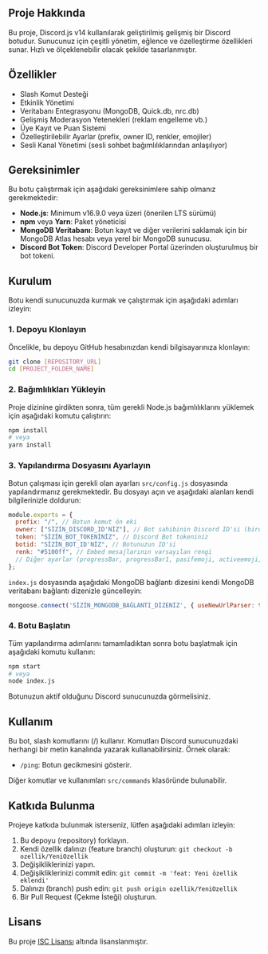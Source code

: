 ## Proje Hakkında

Bu proje, Discord.js v14 kullanılarak geliştirilmiş gelişmiş bir Discord botudur. Sunucunuz için çeşitli yönetim, eğlence ve özelleştirme özellikleri sunar. Hızlı ve ölçeklenebilir olacak şekilde tasarlanmıştır.

## Özellikler

- Slash Komut Desteği
- Etkinlik Yönetimi
- Veritabanı Entegrasyonu (MongoDB, Quick.db, nrc.db)
- Gelişmiş Moderasyon Yetenekleri (reklam engelleme vb.)
- Üye Kayıt ve Puan Sistemi
- Özelleştirilebilir Ayarlar (prefix, owner ID, renkler, emojiler)
- Sesli Kanal Yönetimi (sesli sohbet bağımlılıklarından anlaşılıyor)

## Gereksinimler

Bu botu çalıştırmak için aşağıdaki gereksinimlere sahip olmanız gerekmektedir:

- **Node.js**: Minimum v16.9.0 veya üzeri (önerilen LTS sürümü)
- **npm** veya **Yarn**: Paket yöneticisi
- **MongoDB Veritabanı**: Botun kayıt ve diğer verilerini saklamak için bir MongoDB Atlas hesabı veya yerel bir MongoDB sunucusu.
- **Discord Bot Token**: Discord Developer Portal üzerinden oluşturulmuş bir bot tokeni.

## Kurulum

Botu kendi sunucunuzda kurmak ve çalıştırmak için aşağıdaki adımları izleyin:

### 1. Depoyu Klonlayın

Öncelikle, bu depoyu GitHub hesabınızdan kendi bilgisayarınıza klonlayın:

```bash
git clone [REPOSITORY_URL]
cd [PROJECT_FOLDER_NAME]
```

### 2. Bağımlılıkları Yükleyin

Proje dizinine girdikten sonra, tüm gerekli Node.js bağımlılıklarını yüklemek için aşağıdaki komutu çalıştırın:

```bash
npm install
# veya
yarn install
```

### 3. Yapılandırma Dosyasını Ayarlayın

Botun çalışması için gerekli olan ayarları `src/config.js` dosyasında yapılandırmanız gerekmektedir. Bu dosyayı açın ve aşağıdaki alanları kendi bilgilerinizle doldurun:

```javascript
module.exports = {
  prefix: "/", // Botun komut ön eki
  owner: ["SİZİN_DISCORD_ID'NİZ"], // Bot sahibinin Discord ID'si (birden fazla olabilir)
  token: "SİZİN_BOT_TOKENİNİZ", // Discord Bot tokeniniz
  botid: "SİZİN_BOT_ID'NİZ", // Botunuzun ID'si
  renk: "#5100ff", // Embed mesajlarının varsayılan rengi
  // Diğer ayarlar (progressBar, progressBar1, pasifemoji, activeemoji, useremoji, keyemoji, tarihemoji) isteğe bağlı olarak düzenlenebilir.
};
```

`index.js` dosyasında aşağıdaki MongoDB bağlantı dizesini kendi MongoDB veritabanı bağlantı dizenizle güncelleyin:

```javascript
mongoose.connect('SİZİN_MONGODB_BAĞLANTI_DİZENİZ', { useNewUrlParser: true, useUnifiedTopology: true });
```

### 4. Botu Başlatın

Tüm yapılandırma adımlarını tamamladıktan sonra botu başlatmak için aşağıdaki komutu kullanın:

```bash
npm start
# veya
node index.js
```

Botunuzun aktif olduğunu Discord sunucunuzda görmelisiniz.

## Kullanım

Bu bot, slash komutlarını (/) kullanır. Komutları Discord sunucunuzdaki herhangi bir metin kanalında yazarak kullanabilirsiniz. Örnek olarak:

- `/ping`: Botun gecikmesini gösterir.

Diğer komutlar ve kullanımları `src/commands` klasöründe bulunabilir.

## Katkıda Bulunma

Projeye katkıda bulunmak isterseniz, lütfen aşağıdaki adımları izleyin:

1. Bu depoyu (repository) forklayın.
2. Kendi özellik dalınızı (feature branch) oluşturun: `git checkout -b ozellik/YeniOzellik`
3. Değişikliklerinizi yapın.
4. Değişikliklerinizi commit edin: `git commit -m 'feat: Yeni özellik eklendi'`
5. Dalınızı (branch) push edin: `git push origin ozellik/YeniOzellik`
6. Bir Pull Request (Çekme İsteği) oluşturun.

## Lisans

Bu proje [ISC Lisansı](LICENSE) altında lisanslanmıştır. 
